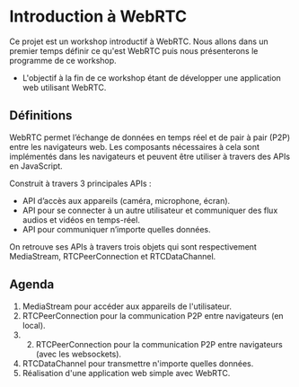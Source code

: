 # Introduction à WebRTC
Ce projet est un workshop introductif à WebRTC. Nous allons dans un premier temps définir ce qu'est WebRTC
puis nous présenterons le programme de ce workshop.

+ L'objectif à la fin de ce workshop étant de développer une application web utilisant WebRTC.

## Définitions
WebRTC permet l’échange de données en temps réel et de pair à pair (P2P) entre les navigateurs web.
Les composants nécessaires à cela sont implémentés dans les navigateurs et peuvent être utiliser à travers des APIs en JavaScript.

Construit à travers 3 principales APIs :
- API d’accès aux appareils (caméra, microphone, écran).
- API pour se connecter à un autre utilisateur et communiquer des flux audios et vidéos en temps-réel.
- API pour communiquer n’importe quelles données.

On retrouve ses APIs à travers trois objets qui sont respectivement MediaStream, RTCPeerConnection et RTCDataChannel.

## Agenda
1. MediaStream pour accéder aux appareils de l'utilisateur.
2. RTCPeerConnection pour la communication P2P entre navigateurs (en local).
3. 2. RTCPeerConnection pour la communication P2P entre navigateurs (avec les websockets).
4. RTCDataChannel pour transmettre n'importe quelles données.
5. Réalisation d'une application web simple avec WebRTC. 
